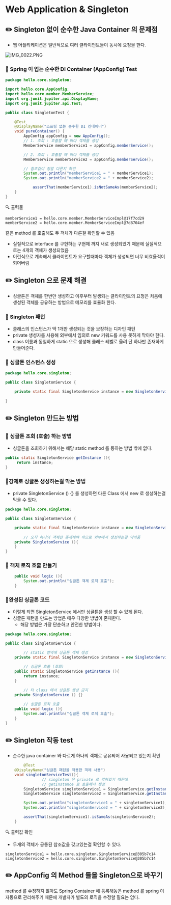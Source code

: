 # Web Application & Singleton

## ✏️ Singleton 없이 순수한 Java Container 의 문제점

- 웹 어플리케이션은 일반적으로 여러 클라이언트들이 동시에 요청을 한다.

![IMG_0022.PNG](Web%20Application%20&%20Singleton%205d693f4f769b487f8a43a69d4cf556c2/IMG_0022.png)

### 📍 Spring 이 업는 순수한 DI Container (AppConfig) Test

```java
package hello.core.singleton;

import hello.core.AppConfig;
import hello.core.member.MemberService;
import org.junit.jupiter.api.DisplayName;
import org.junit.jupiter.api.Test;

public class SingletonTest {

    @Test
    @DisplayName("스프링 없는 순수한 DI 컨테이너")
    void pureContainer() {
        AppConfig appConfig = new AppConfig();
        // 1. 조회 : 호출할 때 마다 객체를 생성
        MemberService memberService1 = appConfig.memberService();

        // 2. 조회 : 호출할 때 마다 객체를 생성
        MemberService memberService2 = appConfig.memberService();

        // 참조값이 정말 다른지 확인
        System.out.println("memberService1 = " + memberService1);
        System.out.println("memberService2 = " + memberService2);

		    assertThat(memberService1).isNotSameAs(memberService2);
    }
}
```

🔍 출력물

```
memberService1 = hello.core.member.MemberServiceImpl@17f7cd29
memberService2 = hello.core.member.MemberServiceImpl@7d8704ef
```

같은 method 를 호출해도 두 객체가 다른걸 확인할 수 있음

- 실질적으로 interface 를 구현하는 구현체 까지 새로 생성되었기 때문에 실질적으로는 4개의 객체가 생성되었음
- 이런식으로 계속해서 클라이언트가 요구할때마다 객체가 생성되면 너무 비효율적이 되어버림

## ✏️ Singleton 으로 문제 해결

- 싱글톤은 객체를 한번만 생성하고 이후부터 발생되는 클라이언트의 요청은 처음에 생성된 객체를 공유하는 방법으로 메모리를 효율화 한다.

### 📍 Singleton 패턴

- 클래스의 인스턴스가 딱 1개만 생성되는 것을 보장하는 디자인 패턴
- private 생성자를 사용해 외부에서 임의로 new 키워드를 사용 못하게 막아야 한다.
- class 이름과 동일하게 static 으로 생성해 클래스 레벨로 올려 단 하나만 존재하게 만들어준다.

### 📍 싱글톤 인스턴스 생성

```java
package hello.core.singleton;

public class SingletonService {

    private static final SingletonService instance = new SingletonService();
    
}
```

## ✏️ Singleton 만드는 방법

### 📍 싱글톤 조회 (호출) 하는 방법

- 싱글톤을 조회하기 위해서는 해당 static method 를 통하는 방법 밖에 없다.

```java
public static SingletonService getInstance (){
     return instance;
}
```

### 📍강제로 싱글톤 생성하는걸 막는 방법

- private SingletonService () {} 를 생성하면 다른 Class 에서 new 로 생성하는걸 막을 수 있다.

```java
package hello.core.singleton;

public class SingletonService {

    private static final SingletonService instance = new SingletonService();
		
		// 오직 하나의 객체만 존재해야 하므로 외부에서 생성하는걸 막아줌
    private SingletonService (){
    }
}
```

### 📍 객체 로직 호출 만들기

```java
    public void logic (){
        System.out.println("싱글톤 객체 로직 호출");
    }
```

### 📍완성된 싱글톤 코드

- 이렇게 되면 SingletonService 에서만 싱글톤을 생성 할 수 있게 된다.
- 싱글톤 패턴을 만드는 방법은 매우 다양한 방법이 존재한다.
    - 해당 방법은 가장 단순하고 안전한 방법이다.

```java
package hello.core.singleton;

public class SingletonService {

		// static 영역에 싱글톤 객체 생성
    private static final SingletonService instance = new SingletonService();

		// 싱글톤 호출 (조회)
    public static SingletonService getInstance (){
        return instance;
    }
	
		// 타 class 에서 싱글톤 생성 금지
    private SingletonService () {}

		// 싱글톤 로직 호출
    public void logic (){
        System.out.println("싱글톤 객체 로직 호출");
    }
}
```

## ✏️ Singleton 작동 test

- 순수한 java container 와 다르게 하나의 객체로 공유되어 사용되고 있는지 확인

```java
		@Test
    @DisplayName("싱글톤 패턴을 적용한 객체 사용")
    void singletonServiceTest(){
				// singleton 은 private 로 막혀있기 때문에
				// getInstance 로 호출해서 생성
        SingletonService singletonService1 = SingletonService.getInstance();
        SingletonService singletonService2 = SingletonService.getInstance();

        System.out.println("singletonService1 = " + singletonService1);
        System.out.println("singletonService2 = " + singletonService2);

        assertThat(singletonService1).isSameAs(singletonService2);
    }
```

🔍 출력값 확인

- 두개의 객체가 공통된 참조값을 갖고있는걸 확인할 수 있다.

```
singletonService1 = hello.core.singleton.SingletonService@305b7c14
singletonService2 = hello.core.singleton.SingletonService@305b7c14
```

## ✏️ AppConfig 의 Method 들을 Singleton으로 바꾸기

method 를 수정하지 않아도 Spring Container 에 등록해놓은 method 를 spring 이 자동으로 관리해주기 때문에 개발자가 별도의 로직을 수정할 필요는 없다.